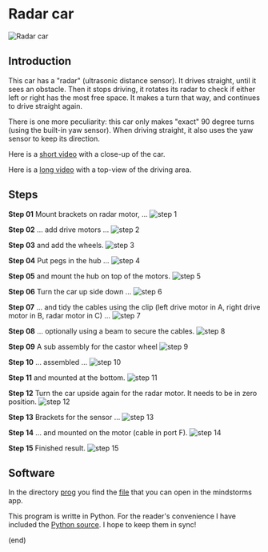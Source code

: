# Radar car

![Radar car](steps/step15.jpg)

## Introduction

This car has a "radar" (ultrasonic distance sensor).
It drives straight, until it sees an obstacle.
Then it stops driving, it rotates its radar to check if either left or right has the most free space.
It makes a turn that way, and continues to drive straight again.

There is one more peculiarity: this car only makes "exact" 90 degree turns (using the built-in yaw sensor).
When driving straight, it also uses the yaw sensor to keep its direction.

Here is a [short video](https://youtu.be/--oO_Eg1EDk) with a close-up of the car.

Here is a [long video](https://youtu.be/2BKyWezTPEI) with a top-view of the driving area.


## Steps

**Step 01** Mount brackets on radar motor, ...
![step 1](steps/step01.jpg)

**Step 02** ... add drive motors ...
![step 2](steps/step02.jpg)

**Step 03** and add the wheels.
![step 3](steps/step03.jpg)

**Step 04** Put pegs in the hub ...
![step 4](steps/step04.jpg)

**Step 05** and mount the hub on top of the motors.
![step 5](steps/step05.jpg)

**Step 06** Turn the car up side down ...
![step 6](steps/step06.jpg)

**Step 07** ... and tidy the cables using the clip (left drive motor in A, right drive motor in B, radar motor in C) ...
![step 7](steps/step07.jpg)

**Step 08** ... optionally using a beam to secure the cables.
![step 8](steps/step08.jpg)

**Step 09** A sub assembly for the castor wheel
![step 9](steps/step09.jpg)

**Step 10** ... assembled ...
![step 10](steps/step10.jpg)

**Step 11** and mounted at the bottom.
![step 11](steps/step11.jpg)

**Step 12** Turn the car upside again for the radar motor. It needs to be in zero position.
![step 12](steps/step12.jpg)

**Step 13** Brackets for the sensor ...
![step 13](steps/step13.jpg)

**Step 14** ... and mounted on the motor (cable in port F).
![step 14](steps/step14.jpg)

**Step 15** Finished result.
![step 15](steps/step15.jpg)


## Software

In the directory [prog](prog) you find the [file](prog/radarcar.lms) that you can open in the mindstorms app.

This program is writte in Python. For the reader's convenience I have included the [Python source](prog/radarcar.py). I hope to keep them in sync!

(end)
